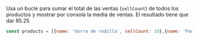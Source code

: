 Usa un bucle para sumar el total de las ventas (`sellCount`) de todos los productos y mostrar por consola la media de ventas. El resultado tiene que dar 85.25
```js
const products = [{name: 'Gorra de rodilla', sellCount: 10},{name: 'Pantalón de pana', sellCount: 302},{name: 'Reloj de papel albal', sellCount: 23},{name: 'Inpar de zapatos', sellCount: 6}];
```